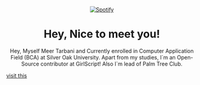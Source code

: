 &nbsp;<div align="center">
[![Spotify](https://novatorem.vercel.app/api/spotify?background_color=0d1117&border_color=ffffff)](https://open.spotify.com/user/omnitenebris)

</div>

<h1 align="center">Hey, Nice to meet you!</h1>
 
  <p align="center">Hey, Myself Meer Tarbani and Currently enrolled in Computer Application Field (BCA) at Silver Oak University. Apart from my studies, I`m an Open-Source contributor at GirlScript!
Also I`m lead of Palm Tree Club.</p>
  <a href="https://redskull.me" align="center">visit this</a>

